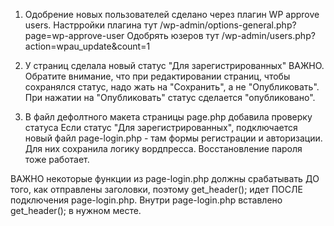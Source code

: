 1) Одобрение новых пользователей сделано через плагин WP approve users. Настрройки плагина тут /wp-admin/options-general.php?page=wp-approve-user
Одобрять юзеров тут /wp-admin/users.php?action=wpau_update&count=1

2) У страниц сделала новый статус "Для зарегистрированных"
ВАЖНО. Обратите внимание, что при редактировании страниц, чтобы сохранялся статус, надо жать на "Сохранить", а не "Опубликовать". При нажатии на "Опубликовать" статус сделается "опубликовано".

3) В файл дефолтного макета страницы page.php добавила проверку статуса
Если статус "Для зарегистрированных", подключается новый файл page-login.php - там формы регистрации и авторизации. Для них сохранила логику вордпресса.
Восстановление пароля тоже работает.

ВАЖНО некоторые функции из page-login.php должны срабатывать ДО того, как отправлены заголовки, поэтому get_header(); идет ПОСЛЕ подключения page-login.php.
Внутри page-login.php вставлено get_header(); в нужном месте.
